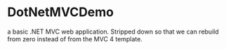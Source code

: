 DotNetMVCDemo
===========

a basic .NET MVC web application. Stripped down so that we can rebuild from zero instead of from the MVC 4 template.
